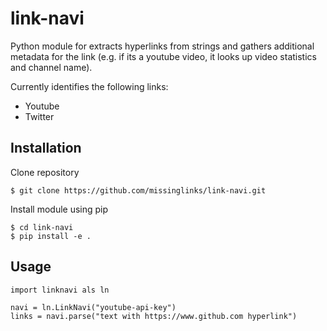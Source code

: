 # link-navi

Python module for extracts hyperlinks from strings and gathers additional metadata for the link (e.g. if its a youtube video, it looks up video statistics and channel name).

Currently identifies the following links:
* Youtube
* Twitter


## Installation

Clone repository

```
$ git clone https://github.com/missinglinks/link-navi.git
```

Install module using pip

```
$ cd link-navi
$ pip install -e .
```


## Usage

```
import linknavi als ln

navi = ln.LinkNavi("youtube-api-key")
links = navi.parse("text with https://www.github.com hyperlink")

```